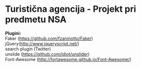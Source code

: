 # Turistična agencija - Projekt pri predmetu NSA

<b>Plugini:</b><br>
Faker (https://github.com/fzaninotto/Faker)<br>
jQuery(http://www.jqueryscript.net/)<br>
search plugin (Twitter)<br>
unslide (https://github.com/idiot/unslider)<br>
Font-Awesome (http://fortawesome.github.io/Font-Awesome/)
